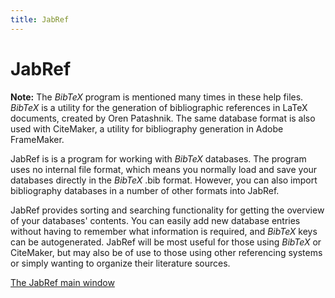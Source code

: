 ```yaml
---
title: JabRef
---
```


# JabRef

**Note:** The _BibTeX_ program is mentioned many times in these help files. _BibTeX_ is a utility for the generation of bibliographic references in LaTeX documents, created by Oren Patashnik. The same database format is also used with CiteMaker, a utility for bibliography generation in Adobe FrameMaker.

JabRef is is a program for working with _BibTeX_ databases. The program uses no internal file format, which means you normally load and save your databases directly in the _BibTeX_ .bib format. However, you can also import bibliography databases in a number of other formats into JabRef.

JabRef provides sorting and searching functionality for getting the overview of your databases' contents. You can easily add new database entries without having to remember what information is required, and _BibTeX_ keys can be autogenerated. JabRef will be most useful for those using _BibTeX_ or CiteMaker, but may also be of use to those using other referencing systems or simply wanting to organize their literature sources.

[The JabRef main window](baseframe.md)

